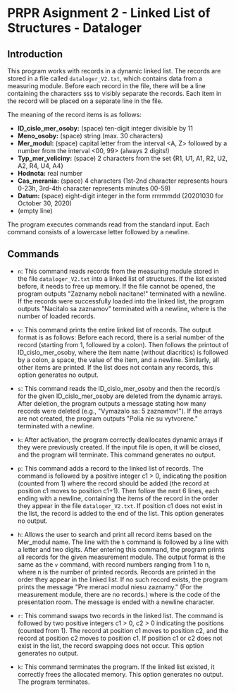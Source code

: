 # PRPR Asignment 2 - Linked List of Structures - Dataloger

## Introduction

This program works with records in a dynamic linked list. The records are stored in a file called `dataloger_V2.txt`, which contains data from a measuring module. Before each record in the file, there will be a line containing the characters `$$$` to visibly separate the records. Each item in the record will be placed on a separate line in the file.

The meaning of the record items is as follows:

- **ID_cislo_mer_osoby:** (space) ten-digit integer divisible by 11
- **Meno_osoby:** (space) string (max. 30 characters)
- **Mer_modul:** (space) capital letter from the interval <A, Z> followed by a number from the interval <00, 99> (always 2 digits!)
- **Typ_mer_veliciny:** (space) 2 characters from the set {R1, U1, A1, R2, U2, A2, R4, U4, A4}
- **Hodnota:** real number
- **Cas_merania:** (space) 4 characters (1st-2nd character represents hours 0-23h, 3rd-4th character represents minutes 00-59)
- **Datum:** (space) eight-digit integer in the form rrrrmmdd (20201030 for October 30, 2020)
- (empty line)

The program executes commands read from the standard input. Each command consists of a lowercase letter followed by a newline.

## Commands

- `n`: This command reads records from the measuring module stored in the file `dataloger_V2.txt` into a linked list of structures. If the list existed before, it needs to free up memory. If the file cannot be opened, the program outputs "Zaznamy neboli nacitane!" terminated with a newline. If the records were successfully loaded into the linked list, the program outputs "Nacitalo sa <n> zaznamov" terminated with a newline, where <n> is the number of loaded records.

- `v`: This command prints the entire linked list of records. The output format is as follows: Before each record, there is a serial number of the record (starting from 1, followed by a colon). Then follows the printout of ID_cislo_mer_osoby, where the item name (without diacritics) is followed by a colon, a space, the value of the item, and a newline. Similarly, all other items are printed. If the list does not contain any records, this option generates no output.

- `s`: This command reads the ID_cislo_mer_osoby and then the record/s for the given ID_cislo_mer_osoby are deleted from the dynamic arrays. After deletion, the program outputs a message stating how many records were deleted (e.g., "Vymazalo sa: 5 zaznamov!"). If the arrays are not created, the program outputs "Polia nie su vytvorene." terminated with a newline.

- `k`: After activation, the program correctly deallocates dynamic arrays if they were previously created. If the input file is open, it will be closed, and the program will terminate. This command generates no output.

- `p`: This command adds a record to the linked list of records. The command is followed by a positive integer c1 > 0, indicating the position (counted from 1) where the record should be added (the record at position c1 moves to position c1+1). Then follow the next 6 lines, each ending with a newline, containing the items of the record in the order they appear in the file `dataloger_V2.txt`. If position c1 does not exist in the list, the record is added to the end of the list. This option generates no output.

- `h`: Allows the user to search and print all record items based on the Mer_modul name. The line with the `h` command is followed by a line with a letter and two digits. After entering this command, the program prints all records for the given measurement module. The output format is the same as the `v` command, with record numbers ranging from 1 to n, where n is the number of printed records. Records are printed in the order they appear in the linked list. If no such record exists, the program prints the message "Pre meraci modul niesu zaznamy." (For the measurement module, there are no records.) where is the code of the presentation room. The message is ended with a newline character.

- `r`: This command swaps two records in the linked list. The command is followed by two positive integers c1 > 0, c2 > 0 indicating the positions (counted from 1). The record at position c1 moves to position c2, and the record at position c2 moves to position c1. If position c1 or c2 does not exist in the list, the record swapping does not occur. This option generates no output.

- `k`: This command terminates the program. If the linked list existed, it correctly frees the allocated memory. This option generates no output. The program terminates.
